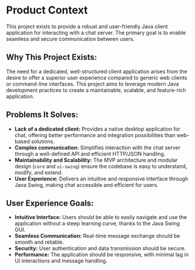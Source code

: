 # Product Context

This project exists to provide a robust and user-friendly Java client application for interacting with a chat server. The primary goal is to enable seamless and secure communication between users.

## Why This Project Exists:
The need for a dedicated, well-structured client application arises from the desire to offer a superior user experience compared to generic web clients or command-line interfaces. This project aims to leverage modern Java development practices to create a maintainable, scalable, and feature-rich application.

## Problems It Solves:
*   **Lack of a dedicated client:** Provides a native desktop application for chat, offering better performance and integration possibilities than web-based solutions.
*   **Complex communication:** Simplifies interaction with the chat server through a well-defined API and efficient HTTP/JSON handling.
*   **Maintainability and Scalability:** The MVP architecture and modular design (`core` and `ui-swing`) ensure the codebase is easy to understand, modify, and extend.
*   **User Experience:** Delivers an intuitive and responsive interface through Java Swing, making chat accessible and efficient for users.

## User Experience Goals:
*   **Intuitive Interface:** Users should be able to easily navigate and use the application without a steep learning curve, thanks to the Java Swing GUI.
*   **Seamless Communication:** Real-time message exchange should be smooth and reliable.
*   **Security:** User authentication and data transmission should be secure.
*   **Performance:** The application should be responsive, with minimal lag in UI interactions and message handling.
